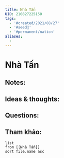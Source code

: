 ```yaml
---
title: Nhà Tấn
UID: 210827225150
tags:
  - '#created/2021/08/27'
  - '#seed🥜'
  - '#permanent/nation'
aliases:
  - 
---
```

# Nhà Tấn

## Notes:


## Ideas & thoughts:

## Questions:


## Tham khảo:
```dataview
list
from [[Nhà Tấn]]
sort file.name asc
```